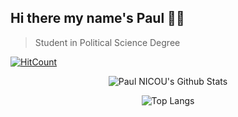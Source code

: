## Hi there my name's Paul 👋🏼

> Student in Political Science Degree

[![HitCount](http://hits.dwyl.com/PaulNICOU/PaulNICOU.svg)](http://hits.dwyl.com/PaulNICOU/PaulNICOU)

<div align="center">

<img alt="Paul NICOU's Github Stats" src="https://github-readme-stats.vercel.app/api?username=PaulNICOU&bg_color=30,000046,1CB5E0&title_color=fff&text_color=fff&show_icons=true&hide_border=true" />
  
</br>

![Top Langs](https://github-readme-stats.vercel.app/api/top-langs/?username=PaulNICOU&layout=compact)

</div>
